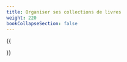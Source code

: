 ```yaml
---
title: Organiser ses collections de livres
weight: 220
bookCollapseSection: false
---
```

{{<section>}}
<!--Section renders pages in section as definition list, using title and description.
Example
```tpl
{{<section>}}
```-->